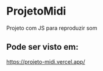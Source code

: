 # ProjetoMidi
Projeto com JS para reproduzir som

## Pode ser visto em:
https://projeto-midi.vercel.app/
